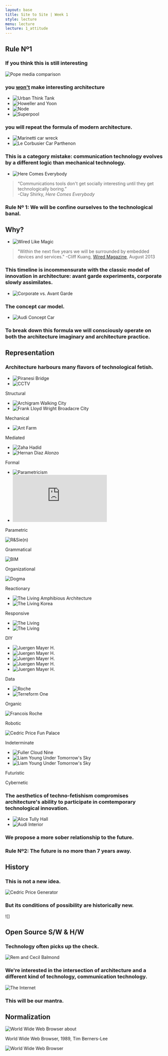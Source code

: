 ```yaml
---
layout: base
title: Site to Site | Week 1
style: lecture
menu: lecture
lecture: 1_attitude
---
```

## Rule Nº1

### If you think this is still interesting

![Pope media comparison](http://petapixel.com/assets/uploads/2013/03/comparison1.jpg)

### you [won't](http://www.newmuseum.org/blog/view/a-prompt-for-architectural-theory) make interesting architecture

*	![Urban Think Tank](http://235bowery.s3.amazonaws.com/posts/49/thumbnails/565x565x1.jpg)
*	![Howeller and Yoon](http://235bowery.s3.amazonaws.com/images/834/thumbnails/480x480x1.jpg)
*	![Node](http://235bowery.s3.amazonaws.com/images/835/thumbnails/480x480x1.jpg)
*	![Superpool](http://235bowery.s3.amazonaws.com/images/836/thumbnails/480x480x1.jpg)


### you will repeat the formula of modern architecture.

*	![Marinetti car wreck](http://3.bp.blogspot.com/-r8Exvk2klHI/T2ZRwxZuMYI/AAAAAAAAATI/uidGbUUgZrI/s1600/marinetti+accident.jpg)
*	![Le Corbusier Car Parthenon](http://farm3.static.flickr.com/2439/3926773892_e3470e5960.jpg)

### This is a category mistake: communication technology evolves by a different logic than mechanical technology.

*	![Here Comes Everybody](http://media.npr.org/assets/bakertaylor/covers/h/here-comes-everybody/9780143114949_custom-479ef51910c0663baaec2dc484d88b7c579172be-s6-c30.jpg)

> 	“Communications tools don't get socially interesting until they get technologically boring.”  
	-Clay Shirky, _Here Comes Everybody_

### Rule Nº 1: We will be confine ourselves to the technological banal.



## Why?

*	![Wired Like Magic](http://www.wired.com/design/wp-content/uploads/2013/07/ff_experienceDesign_1025.jpg)

>	"Within the next five years we will be surrounded by embedded devices and services."
	-Cliff Kuang, [Wired Magazine](http://www.wired.com/design/2013/08/design-and-the-digital-world/), August 2013

### This timeline is incommensurate with the classic model of innovation in architecture: avant garde experiments, corporate slowly assimilates.

*	![Corporate vs. Avant Garde](http://workbench.cadenhead.org/media/apple-pc-mac-people.jpg)

### The concept car model.

*	![Audi Concept Car](http://www.ingbase.com/wp-content/gallery/audi-concept-cars/irobot-audi-concept.jpg)

### To break down this formula we will consciously operate on both the architecture imaginary and architecture practice.



## Representation

### Architecture harbours many flavors of technological fetish.


*	![Piranesi Bridge](http://media.aphelis.net/wp-content/uploads/2012/09/PIRANESI_1756_Tav_XXIII_Elevazione_del_Ponte_Ferrato.jpg)
*	![CCTV](http://www.designboom.com/weblog/images/images_2/lauren/cctv/cctv06.jpg)

Structural  



*	![Archigram Walking City](http://mediaarchz.files.wordpress.com/2011/08/archigramw.png)  
*	![Frank Lloyd Wright Broadacre City](http://growingupinamerica.files.wordpress.com/2011/04/32405094_04-1.jpg)

Mechanical



*	![Ant Farm](http://cdn.theatlantic.com/static/mt/assets/science/MediaVan.jpg)

Mediated



*	![Zaha Hadid](http://www.designboom.com/wp-content/uploads/2013/05/designboom-zaha-hadid-KAFD-metro-station-01.jpg)
*	![Hernan Diaz Alonzo](http://lebbeuswoods.files.wordpress.com/2010/05/alonso-1.jpg)

Formal



*	![Parametricism](http://nicholasearledesigns.squarespace.com/storage/Parametricism2.jpg?__SQUARESPACE_CACHEVERSION=1323546118542)
*	![Parametricism](http://calendar.columbia.edu/sundial/webapi/getMediaInterface.php?EventID=42691&MediaID=1&identifier=icon)

Parametric



![R&Sie(n)](https://raw.github.com/site2site/site2site.github.io/master/images/week1/rsien.png)

Grammatical



![BIM](http://buildipedia.com/images/masterformat/Channels/On_Site/BIM/DPR_Construction/Contractors_Look_to_BIM_to_Streamline_Construction_10.jpg)

Organizational



![Dogma](http://24.media.tumblr.com/tumblr_lbp2nyVptv1qzsvmgo1_500.jpg)

Reactionary



*	![The Living Amphibious Architecture](http://www.sentientcity.net/exhibit/wp-content/uploads/AMPHIBIOUS_6-web.jpg)
*	![The Living Korea](http://cdni.wired.co.uk/620x413/k_n/Living_05.jpg)

Responsive



*	![The Living](http://www.sentientcity.net/exhibit/wp-content/uploads/AMPHIBIOUS_5-web.jpg)
*	![The Living](http://www.sentientcity.net/exhibit/wp-content/uploads/AMPHIBIOUS_3-web.jpg)

DIY



*	![Juergen Mayer H.](http://www.bustler.net/images/news2/audi_urban_future_award_1g.jpg)
*	![Juergen Mayer H.](http://www.d-talks.com/wp-content/uploads/2010/09/profile_sex.jpg)
*	![Juergen Mayer H.](http://assets.knowledge.allianz.com/img/car_experience_machine_juergen_mayer_55502.jpg)
*	![Juergen Mayer H.](http://www.stylepark.com/db-images/cms/article/img/l2_v343197_958_600_424-2.jpg)
*	![Juergen Mayer H.](http://www.domusweb.it/content/dam/domusweb/en/architecture/2010/06/09/future-mobility-what-will-be-the-world-in-2030-/big_253806_4626_Thesis_Conference_London_JMayerH_1_big.jpg)

Data



*	![Roche](http://ad009cdnb.archdaily.net/wp-content/uploads/2008/12/512085260_evolene-a1bis-421x450.jpg)
*	![Terreform One](http://www.animalarchitecture.org/wp-content/uploads/2012/12/TERREFORM-ONE_Fab-Tree-Hab_1-copy.jpg)

Organic



![Francois Roche](http://c1038.r38.cf3.rackcdn.com/group5/building42101/media/eubi_fracolzweg.jpg)

Robotic



![Cedric Price Fun Palace](http://cup2013.files.wordpress.com/2011/04/02.jpg)

Indeterminate



*	![Fuller Cloud Nine](http://www.cabinetmagazine.org/issues/11/fig08_fuller.jpg)
*	![Liam Young Under Tomorrow's Sky](http://undertomorrowssky.liamyoung.org/wp-content/uploads/2012/10/daniel-dociu-UrbanTectonics1-web.jpg)
*	![Liam Young Under Tomorrow's Sky](http://undertomorrowssky.liamyoung.org/wp-content/uploads/2012/08/undertomorrowssky_factoryfifteen_web.jpg)

Futuristic




Cybernetic



### The aesthetics of techno-fetishism compromises architecture's ability to participate in comtemporary technological innovation.

*	![Alice Tully Hall](http://pdoinc.com/wp-content/uploads/2012/04/DSR-Alice-Tully-5935.jpg)
*	![Audi Interior](http://media.caranddriver.com/images/12q3/475098/2014-audi-a3-sportback-s-line-interior-euro-spec-photo-475253-s-1280x782.jpg)

### We propose a more sober relationship to the future.



### Rule Nº2: The future is no more than 7 years away.






## History

### This is not a new idea.

![Cedric Price Generator](http://www.moma.org/collection_images/resized/687/w500h420/CRI_62687.jpg)

### But its conditions of possibility are historically new.

![]


## Open Source S/W &amp; H/W





### Technology often picks up the check.

![Rem and Cecil Balmond](http://www.architectuur.org/beelden/oma_n208.jpg)



### We're interested in the intersection of architecture and a different kind of technology, communication technology.

![The Internet](https://raw.github.com/site2site/site2site.github.io/master/images/introduction/imageOfTheInternet.png)




### This will be our mantra.









## Normalization

![World Wide Web Browser about](http://ns2.techstream.org/images/WorldWideWeb.jpg)

World Wide Web Browser, 1989, Tim Berners-Lee

![World Wide Web Browser](http://info.cern.ch/images/NextEditorBW.gif)











